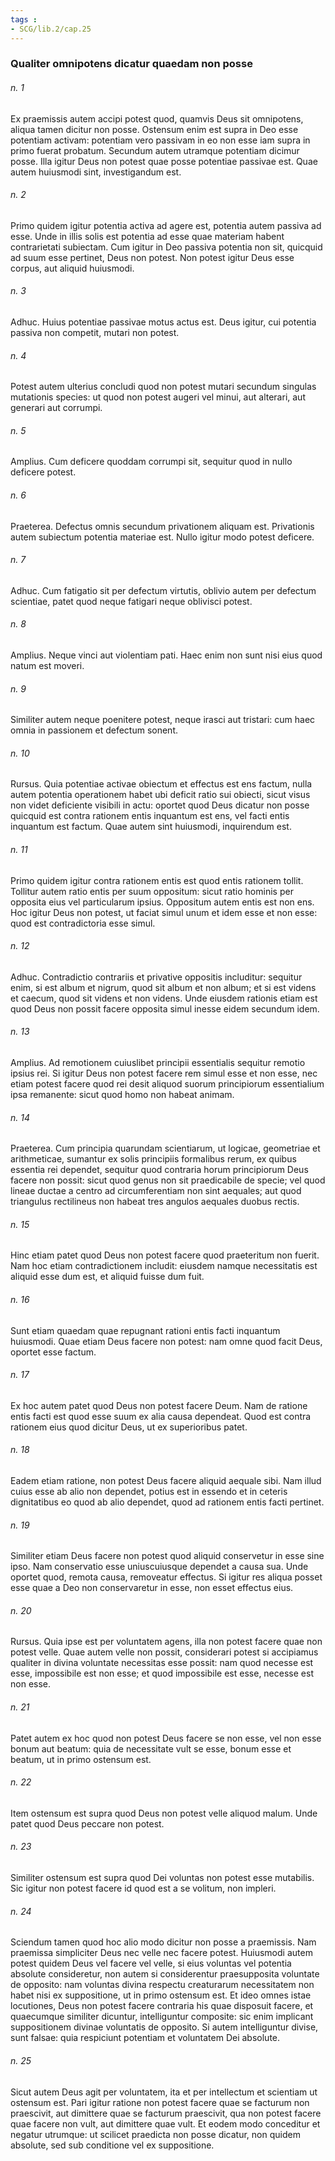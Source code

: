 ```yaml
---
tags : 
- SCG/lib.2/cap.25
---
```


### Qualiter omnipotens dicatur quaedam non posse

###### n. 1
Ex praemissis autem accipi potest quod, quamvis Deus sit omnipotens, aliqua tamen dicitur non posse. Ostensum enim est supra in Deo esse potentiam activam: potentiam vero passivam in eo non esse iam supra in primo fuerat probatum. Secundum autem utramque potentiam dicimur posse. Illa igitur Deus non potest quae posse potentiae passivae est. Quae autem huiusmodi sint, investigandum est.

###### n. 2
Primo quidem igitur potentia activa ad agere est, potentia autem passiva ad esse. Unde in illis solis est potentia ad esse quae materiam habent contrarietati subiectam. Cum igitur in Deo passiva potentia non sit, quicquid ad suum esse pertinet, Deus non potest. Non potest igitur Deus esse corpus, aut aliquid huiusmodi.

###### n. 3
Adhuc. Huius potentiae passivae motus actus est. Deus igitur, cui potentia passiva non competit, mutari non potest.

###### n. 4
Potest autem ulterius concludi quod non potest mutari secundum singulas mutationis species: ut quod non potest augeri vel minui, aut alterari, aut generari aut corrumpi.

###### n. 5
Amplius. Cum deficere quoddam corrumpi sit, sequitur quod in nullo deficere potest.

###### n. 6
Praeterea. Defectus omnis secundum privationem aliquam est. Privationis autem subiectum potentia materiae est. Nullo igitur modo potest deficere.

###### n. 7
Adhuc. Cum fatigatio sit per defectum virtutis, oblivio autem per defectum scientiae, patet quod neque fatigari neque oblivisci potest.

###### n. 8
Amplius. Neque vinci aut violentiam pati. Haec enim non sunt nisi eius quod natum est moveri.

###### n. 9
Similiter autem neque poenitere potest, neque irasci aut tristari: cum haec omnia in passionem et defectum sonent.

###### n. 10
Rursus. Quia potentiae activae obiectum et effectus est ens factum, nulla autem potentia operationem habet ubi deficit ratio sui obiecti, sicut visus non videt deficiente visibili in actu: oportet quod Deus dicatur non posse quicquid est contra rationem entis inquantum est ens, vel facti entis inquantum est factum. Quae autem sint huiusmodi, inquirendum est.

###### n. 11
Primo quidem igitur contra rationem entis est quod entis rationem tollit. Tollitur autem ratio entis per suum oppositum: sicut ratio hominis per opposita eius vel particularum ipsius. Oppositum autem entis est non ens. Hoc igitur Deus non potest, ut faciat simul unum et idem esse et non esse: quod est contradictoria esse simul.

###### n. 12
Adhuc. Contradictio contrariis et privative oppositis includitur: sequitur enim, si est album et nigrum, quod sit album et non album; et si est videns et caecum, quod sit videns et non videns. Unde eiusdem rationis etiam est quod Deus non possit facere opposita simul inesse eidem secundum idem.

###### n. 13
Amplius. Ad remotionem cuiuslibet principii essentialis sequitur remotio ipsius rei. Si igitur Deus non potest facere rem simul esse et non esse, nec etiam potest facere quod rei desit aliquod suorum principiorum essentialium ipsa remanente: sicut quod homo non habeat animam.

###### n. 14
Praeterea. Cum principia quarundam scientiarum, ut logicae, geometriae et arithmeticae, sumantur ex solis principiis formalibus rerum, ex quibus essentia rei dependet, sequitur quod contraria horum principiorum Deus facere non possit: sicut quod genus non sit praedicabile de specie; vel quod lineae ductae a centro ad circumferentiam non sint aequales; aut quod triangulus rectilineus non habeat tres angulos aequales duobus rectis.

###### n. 15
Hinc etiam patet quod Deus non potest facere quod praeteritum non fuerit. Nam hoc etiam contradictionem includit: eiusdem namque necessitatis est aliquid esse dum est, et aliquid fuisse dum fuit.

###### n. 16
Sunt etiam quaedam quae repugnant rationi entis facti inquantum huiusmodi. Quae etiam Deus facere non potest: nam omne quod facit Deus, oportet esse factum.

###### n. 17
Ex hoc autem patet quod Deus non potest facere Deum. Nam de ratione entis facti est quod esse suum ex alia causa dependeat. Quod est contra rationem eius quod dicitur Deus, ut ex superioribus patet.

###### n. 18
Eadem etiam ratione, non potest Deus facere aliquid aequale sibi. Nam illud cuius esse ab alio non dependet, potius est in essendo et in ceteris dignitatibus eo quod ab alio dependet, quod ad rationem entis facti pertinet.

###### n. 19
Similiter etiam Deus facere non potest quod aliquid conservetur in esse sine ipso. Nam conservatio esse uniuscuiusque dependet a causa sua. Unde oportet quod, remota causa, removeatur effectus. Si igitur res aliqua posset esse quae a Deo non conservaretur in esse, non esset effectus eius.

###### n. 20
Rursus. Quia ipse est per voluntatem agens, illa non potest facere quae non potest velle. Quae autem velle non possit, considerari potest si accipiamus qualiter in divina voluntate necessitas esse possit: nam quod necesse est esse, impossibile est non esse; et quod impossibile est esse, necesse est non esse.

###### n. 21
Patet autem ex hoc quod non potest Deus facere se non esse, vel non esse bonum aut beatum: quia de necessitate vult se esse, bonum esse et beatum, ut in primo ostensum est.

###### n. 22
Item ostensum est supra quod Deus non potest velle aliquod malum. Unde patet quod Deus peccare non potest.

###### n. 23
Similiter ostensum est supra quod Dei voluntas non potest esse mutabilis. Sic igitur non potest facere id quod est a se volitum, non impleri.

###### n. 24
Sciendum tamen quod hoc alio modo dicitur non posse a praemissis. Nam praemissa simpliciter Deus nec velle nec facere potest. Huiusmodi autem potest quidem Deus vel facere vel velle, si eius voluntas vel potentia absolute consideretur, non autem si considerentur praesupposita voluntate de opposito: nam voluntas divina respectu creaturarum necessitatem non habet nisi ex suppositione, ut in primo ostensum est. Et ideo omnes istae locutiones, Deus non potest facere contraria his quae disposuit facere, et quaecumque similiter dicuntur, intelliguntur composite: sic enim implicant suppositionem divinae voluntatis de opposito. Si autem intelliguntur divise, sunt falsae: quia respiciunt potentiam et voluntatem Dei absolute.

###### n. 25
Sicut autem Deus agit per voluntatem, ita et per intellectum et scientiam ut ostensum est. Pari igitur ratione non potest facere quae se facturum non praescivit, aut dimittere quae se facturum praescivit, qua non potest facere quae facere non vult, aut dimittere quae vult. Et eodem modo conceditur et negatur utrumque: ut scilicet praedicta non posse dicatur, non quidem absolute, sed sub conditione vel ex suppositione.

